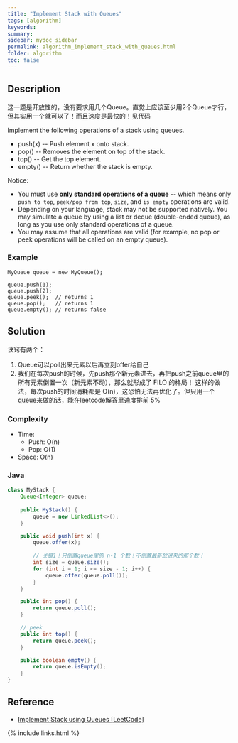 ```yaml
---
title: "Implement Stack with Queues"
tags: [algorithm]
keywords:
summary:
sidebar: mydoc_sidebar
permalink: algorithm_implement_stack_with_queues.html
folder: algorithm
toc: false
---
```


## Description
这一题是开放性的，没有要求用几个Queue。直觉上应该至少用2个Queue才行，但其实用一个就可以了！而且速度是最快的！见代码

Implement the following operations of a stack using queues.
* push(x) -- Push element x onto stack.
* pop() -- Removes the element on top of the stack.
* top() -- Get the top element.
* empty() -- Return whether the stack is empty.

Notice:
* You must use **only standard operations of a queue** -- which means only `push to top`, `peek/pop from top`, `size`, and `is empty` operations are valid.
* Depending on your language, stack may not be supported natively. You may simulate a queue by using a list or deque (double-ended queue), as long as you use only standard operations of a queue.
* You may assume that all operations are valid (for example, no pop or peek operations will be called on an empty queue).

### Example
```
MyQueue queue = new MyQueue();

queue.push(1);
queue.push(2);  
queue.peek();  // returns 1
queue.pop();   // returns 1
queue.empty(); // returns false
```

## Solution
诀窍有两个：
1. Queue可以poll出来元素以后再立刻offer给自己
2. 我们在每次push的时候，先push那个新元素进去，再把push之前queue里的所有元素倒置一次（新元素不动），那么就形成了 FILO 的格局！
这样的做法，每次push的时间消耗都是 O(n)，这恐怕无法再优化了。但只用一个queue来做的话，能在leetcode解答里速度排前 5%

### Complexity
* Time: 
  * Push: O(n)
  * Pop: O(1)
* Space: O(n)

### Java
```java
class MyStack {
    Queue<Integer> queue;
    
    public MyStack() {
        queue = new LinkedList<>();
    }

    public void push(int x) {
        queue.offer(x);
        
        // 关键1！只倒置queue里的 n-1 个数！不倒置最新放进来的那个数！
        int size = queue.size();
        for (int i = 1; i <= size - 1; i++) {
            queue.offer(queue.poll());
        }
    }

    public int pop() {
        return queue.poll();
    }

    // peek
    public int top() {
        return queue.peek();
    }

    public boolean empty() {
        return queue.isEmpty();
    }
}
```

## Reference
* [Implement Stack using Queues [LeetCode]](https://leetcode.com/problems/implement-stack-using-queues/description/)

{% include links.html %}
